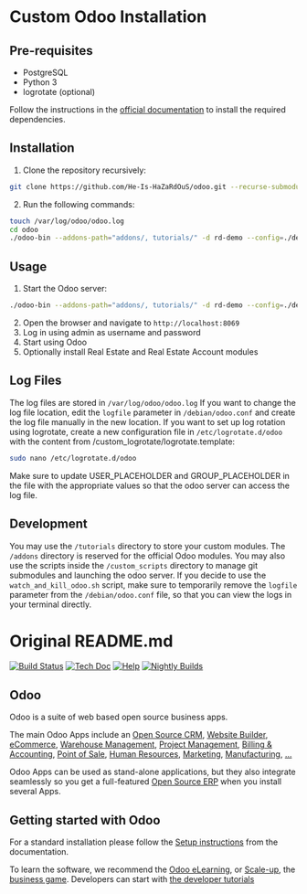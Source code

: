 # Custom Odoo Installation
## Pre-requisites
- PostgreSQL
- Python 3
- logrotate (optional)

Follow the instructions in the [official documentation](https://www.odoo.com/documentation/17.0/administration/install/install.html) to install the required dependencies.

## Installation
1. Clone the repository recursively:
```bash
git clone https://github.com/He-Is-HaZaRdOuS/odoo.git --recurse-submodules
```
2. Run the following commands:
```bash
touch /var/log/odoo/odoo.log
cd odoo
./odoo-bin --addons-path="addons/, tutorials/" -d rd-demo --config=./debian/odoo.conf -s
```

## Usage
1. Start the Odoo server:
```bash
./odoo-bin --addons-path="addons/, tutorials/" -d rd-demo --config=./debian/odoo.conf
```
2. Open the browser and navigate to `http://localhost:8069`
3. Log in using admin as username and password
4. Start using Odoo
5. Optionally install Real Estate and Real Estate Account modules

## Log Files
The log files are stored in `/var/log/odoo/odoo.log`
If you want to change the log file location, edit the `logfile` parameter in `/debian/odoo.conf` and create the log file manually in the new location.
If you want to set up log rotation using logrotate, create a new configuration file in `/etc/logrotate.d/odoo` with the content from /custom_logrotate/logrotate.template:
```bash
sudo nano /etc/logrotate.d/odoo
```
Make sure to update USER_PLACEHOLDER and GROUP_PLACEHOLDER in the file with the appropriate values so that the odoo server can access the log file.

## Development
You may use the `/tutorials` directory to store your custom modules. The `/addons` directory is reserved for the official Odoo modules.
You may also use the scripts inside the `/custom_scripts` directory to manage git submodules and launching the odoo server.
If you decide to use the `watch_and_kill_odoo.sh` script, make sure to temporarily remove the `logfile` parameter from the `/debian/odoo.conf` file, so that you can view the logs in your terminal directly.

# Original README.md

[![Build Status](https://runbot.odoo.com/runbot/badge/flat/1/master.svg)](https://runbot.odoo.com/runbot)
[![Tech Doc](https://img.shields.io/badge/master-docs-875A7B.svg?style=flat&colorA=8F8F8F)](https://www.odoo.com/documentation/17.0)
[![Help](https://img.shields.io/badge/master-help-875A7B.svg?style=flat&colorA=8F8F8F)](https://www.odoo.com/forum/help-1)
[![Nightly Builds](https://img.shields.io/badge/master-nightly-875A7B.svg?style=flat&colorA=8F8F8F)](https://nightly.odoo.com/)

Odoo
----

Odoo is a suite of web based open source business apps.

The main Odoo Apps include an <a href="https://www.odoo.com/page/crm">Open Source CRM</a>,
<a href="https://www.odoo.com/app/website">Website Builder</a>,
<a href="https://www.odoo.com/app/ecommerce">eCommerce</a>,
<a href="https://www.odoo.com/app/inventory">Warehouse Management</a>,
<a href="https://www.odoo.com/app/project">Project Management</a>,
<a href="https://www.odoo.com/app/accounting">Billing &amp; Accounting</a>,
<a href="https://www.odoo.com/app/point-of-sale-shop">Point of Sale</a>,
<a href="https://www.odoo.com/app/employees">Human Resources</a>,
<a href="https://www.odoo.com/app/social-marketing">Marketing</a>,
<a href="https://www.odoo.com/app/manufacturing">Manufacturing</a>,
<a href="https://www.odoo.com/">...</a>

Odoo Apps can be used as stand-alone applications, but they also integrate seamlessly so you get
a full-featured <a href="https://www.odoo.com">Open Source ERP</a> when you install several Apps.

Getting started with Odoo
-------------------------

For a standard installation please follow the <a href="https://www.odoo.com/documentation/17.0/administration/install/install.html">Setup instructions</a>
from the documentation.

To learn the software, we recommend the <a href="https://www.odoo.com/slides">Odoo eLearning</a>, or <a href="https://www.odoo.com/page/scale-up-business-game">Scale-up</a>, the <a href="https://www.odoo.com/page/scale-up-business-game">business game</a>. Developers can start with <a href="https://www.odoo.com/documentation/17.0/developer/howtos.html">the developer tutorials</a>
